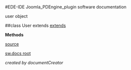 #EDE-IDE Joomla_PDEngine_plugin
software documentation



user object

##class User extends [extends](extends.md)

**Methods**



[source](../../site/joomlaFrameworkInterface.php)

[sw.docs root](./)

*created by documentCreator*


